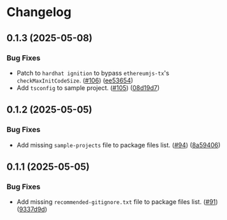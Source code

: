 # Changelog

## 0.1.3 (2025-05-08)
### Bug Fixes
- Patch to `hardhat ignition` to bypass `ethereumjs-tx`'s `checkMaxInitCodeSize`. ([#106](https://github.com/paritytech/hardhat-polkadot/pull/106)) ([ee53654](https://github.com/paritytech/hardhat-polkadot/commit/ee5365440e05eba338feb979f6e739468327c799))
- Add `tsconfig` to sample project. ([#105](https://github.com/paritytech/hardhat-polkadot/pull/105)) ([08d19d7](https://github.com/paritytech/hardhat-polkadot/commit/08d19d7f4a729f78dcf468f1bda7ea6d2cae7612))


## 0.1.2 (2025-05-05)
### Bug Fixes
- Add missing `sample-projects` file to package files list. ([#94](https://github.com/paritytech/hardhat-polkadot/pull/94)) ([8a59406](https://github.com/paritytech/hardhat-polkadot/commit/8a59406fa92206778203057cb151e1fbad238e80))


## 0.1.1 (2025-05-05)
### Bug Fixes
- Add missing `recommended-gitignore.txt` file to package files list. ([#91](https://github.com/paritytech/hardhat-polkadot/pull/91)) ([9337d9d](https://github.com/paritytech/hardhat-polkadot/commit/9337d9df83718cad9a75def718d8841e594e1134))
